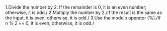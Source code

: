 1.Divide the number by 2\. If the remainder is 0, it is an even number; otherwise, it is odd./
2.Multiply the number by 2./If the result is the same as the input, it is even; otherwise, it is odd./
3.Use the modulo operator (%)./If n % 2 == 0, it is even; otherwise, it is odd./
